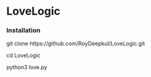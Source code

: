# LoveLogic






<h3>Installation</h3>

<p>git clone https://github.com/RoyDeepkul/LoveLogic.git</p>
<p>cd LoveLogic</p>
<p>python3 love.py</p>
